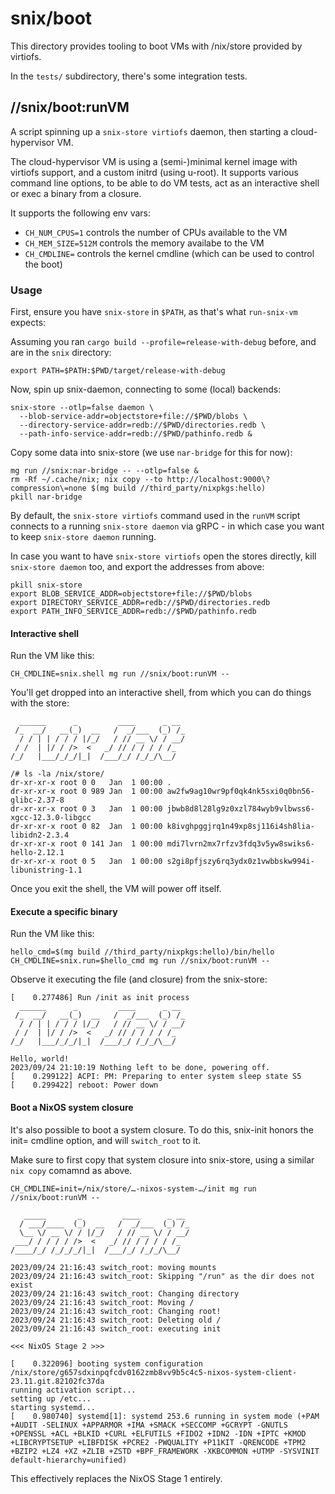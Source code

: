 # snix/boot

This directory provides tooling to boot VMs with /nix/store provided by
virtiofs.

In the `tests/` subdirectory, there's some integration tests.

## //snix/boot:runVM
A script spinning up a `snix-store virtiofs` daemon, then starting a cloud-
hypervisor VM.

The cloud-hypervisor VM is using a (semi-)minimal kernel image with virtiofs
support, and a custom initrd (using u-root). It supports various command line
options, to be able to do VM tests, act as an interactive shell or exec a binary
from a closure.

It supports the following env vars:
 - `CH_NUM_CPUS=1` controls the number of CPUs available to the VM
 - `CH_MEM_SIZE=512M` controls the memory availabe to the VM
 - `CH_CMDLINE=` controls the kernel cmdline (which can be used to control the
   boot)

### Usage
First, ensure you have `snix-store` in `$PATH`, as that's what `run-snix-vm`
expects:

Assuming you ran `cargo build --profile=release-with-debug` before, and are in
the `snix` directory:

```
export PATH=$PATH:$PWD/target/release-with-debug
```

Now, spin up snix-daemon, connecting to some (local) backends:

```
snix-store --otlp=false daemon \
  --blob-service-addr=objectstore+file://$PWD/blobs \
  --directory-service-addr=redb://$PWD/directories.redb \
  --path-info-service-addr=redb://$PWD/pathinfo.redb &
```

Copy some data into snix-store (we use `nar-bridge` for this for now):

```
mg run //snix:nar-bridge -- --otlp=false &
rm -Rf ~/.cache/nix; nix copy --to http://localhost:9000\?compression\=none $(mg build //third_party/nixpkgs:hello)
pkill nar-bridge
```

By default, the `snix-store virtiofs` command used in the `runVM` script
connects to a running `snix-store daemon` via gRPC - in which case you want to
keep `snix-store daemon` running.

In case you want to have `snix-store virtiofs` open the stores directly, kill
`snix-store daemon` too, and export the addresses from above:

```
pkill snix-store
export BLOB_SERVICE_ADDR=objectstore+file://$PWD/blobs
export DIRECTORY_SERVICE_ADDR=redb://$PWD/directories.redb
export PATH_INFO_SERVICE_ADDR=redb://$PWD/pathinfo.redb
```

#### Interactive shell
Run the VM like this:

```
CH_CMDLINE=snix.shell mg run //snix/boot:runVM --
```

You'll get dropped into an interactive shell, from which you can do things with
the store:

```
  ______      _         ____      _ __
 /_  __/   __(_)  __   /  _/___  (_) /_
  / / | | / / / |/_/   / // __ \/ / __/
 / /  | |/ / />  <   _/ // / / / / /_
/_/   |___/_/_/|_|  /___/_/ /_/_/\__/

/# ls -la /nix/store/
dr-xr-xr-x root 0 0   Jan  1 00:00 .
dr-xr-xr-x root 0 989 Jan  1 00:00 aw2fw9ag10wr9pf0qk4nk5sxi0q0bn56-glibc-2.37-8
dr-xr-xr-x root 0 3   Jan  1 00:00 jbwb8d8l28lg9z0xzl784wyb9vlbwss6-xgcc-12.3.0-libgcc
dr-xr-xr-x root 0 82  Jan  1 00:00 k8ivghpggjrq1n49xp8sj116i4sh8lia-libidn2-2.3.4
dr-xr-xr-x root 0 141 Jan  1 00:00 mdi7lvrn2mx7rfzv3fdq3v5yw8swiks6-hello-2.12.1
dr-xr-xr-x root 0 5   Jan  1 00:00 s2gi8pfjszy6rq3ydx0z1vwbbskw994i-libunistring-1.1
```

Once you exit the shell, the VM will power off itself.

#### Execute a specific binary
Run the VM like this:

```
hello_cmd=$(mg build //third_party/nixpkgs:hello)/bin/hello
CH_CMDLINE=snix.run=$hello_cmd mg run //snix/boot:runVM --
```

Observe it executing the file (and closure) from the snix-store:

```
[    0.277486] Run /init as init process
  ______      _         ____      _ __
 /_  __/   __(_)  __   /  _/___  (_) /_
  / / | | / / / |/_/   / // __ \/ / __/
 / /  | |/ / />  <   _/ // / / / / /_
/_/   |___/_/_/|_|  /___/_/ /_/_/\__/

Hello, world!
2023/09/24 21:10:19 Nothing left to be done, powering off.
[    0.299122] ACPI: PM: Preparing to enter system sleep state S5
[    0.299422] reboot: Power down
```

#### Boot a NixOS system closure
It's also possible to boot a system closure. To do this, snix-init honors the
init= cmdline option, and will `switch_root` to it.

Make sure to first copy that system closure into snix-store,
using a similar `nix copy` comamnd as above.


```
CH_CMDLINE=init=/nix/store/…-nixos-system-…/init mg run //snix/boot:runVM --
```

```
   _____       _         ____      _ __
  / ___/____  (_)  __   /  _/___  (_) /_
  \__ \/ __ \/ / |/_/   / // __ \/ / __/
 ___/ / / / / />  <   _/ // / / / / /_
/____/_/ /_/_/_/|_|  /___/_/ /_/_/\__/

2023/09/24 21:16:43 switch_root: moving mounts
2023/09/24 21:16:43 switch_root: Skipping "/run" as the dir does not exist
2023/09/24 21:16:43 switch_root: Changing directory
2023/09/24 21:16:43 switch_root: Moving /
2023/09/24 21:16:43 switch_root: Changing root!
2023/09/24 21:16:43 switch_root: Deleting old /
2023/09/24 21:16:43 switch_root: executing init

<<< NixOS Stage 2 >>>

[    0.322096] booting system configuration /nix/store/g657sdxinpqfcdv0162zmb8vv9b5c4c5-nixos-system-client-23.11.git.82102fc37da
running activation script...
setting up /etc...
starting systemd...
[    0.980740] systemd[1]: systemd 253.6 running in system mode (+PAM +AUDIT -SELINUX +APPARMOR +IMA +SMACK +SECCOMP +GCRYPT -GNUTLS +OPENSSL +ACL +BLKID +CURL +ELFUTILS +FIDO2 +IDN2 -IDN +IPTC +KMOD +LIBCRYPTSETUP +LIBFDISK +PCRE2 -PWQUALITY +P11KIT -QRENCODE +TPM2 +BZIP2 +LZ4 +XZ +ZLIB +ZSTD +BPF_FRAMEWORK -XKBCOMMON +UTMP -SYSVINIT default-hierarchy=unified)
```

This effectively replaces the NixOS Stage 1 entirely.
